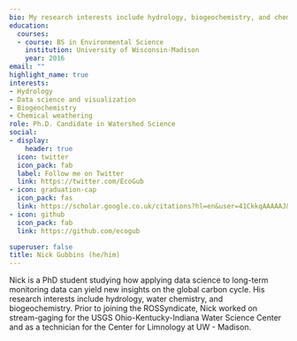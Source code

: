```yaml
---
bio: My research interests include hydrology, biogeochemistry, and chemical weathering.
education:
  courses:
  - course: BS in Environmental Science
    institution: University of Wisconsin-Madison
    year: 2016
email: ""
highlight_name: true
interests:
- Hydrology
- Data science and visualization
- Biogeochemistry
- Chemical weathering
role: Ph.D. Candidate in Watershed Science
social:
- display:
    header: true
  icon: twitter
  icon_pack: fab
  label: Follow me on Twitter
  link: https://twitter.com/EcoGub
- icon: graduation-cap
  icon_pack: fas
  link: https://scholar.google.co.uk/citations?hl=en&user=41CkkqAAAAAJ&view_op=list_works&gmla=AJsN-F62PA4e4t98LTK--9rylHcvIfD9BNjejP7T-UPIa4z-5VKraDzPvPkO5WqDzGWntkGvF-lWxs_IGW82rXAI52RBlFbu0ge9tMc8stOVFTWY4sJNhmh5oUL0Hucqm3coo4OD2SKGBTbgyYFLmhogISO9fgZrgA
- icon: github
  icon_pack: fab
  link: https://github.com/ecogub

superuser: false
title: Nick Gubbins (he/him)
---
```


Nick is a PhD student studying how applying data science to long-term monitoring data can yield new insights on the global carbon cycle. His research interests include hydrology, water chemistry, and biogeochemistry. Prior to joining the ROSSyndicate, Nick worked on stream-gaging for the USGS Ohio-Kentucky-Indiana Water Science Center and as a technician for the Center for Limnology at UW - Madison.


